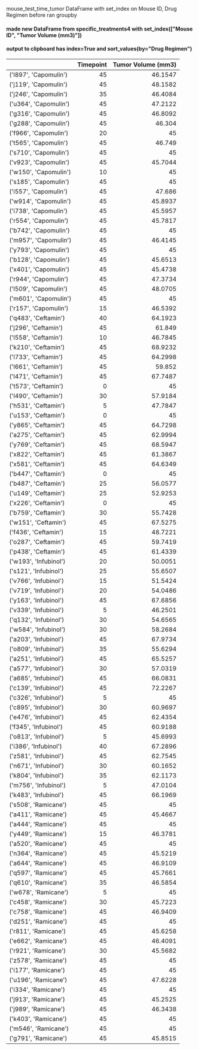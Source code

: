 mouse_test_time_tumor DataFrame with set_index on Mouse ID, Drug Regimen before ran groupby

#### made new DataFrame from specific_treatments4 with set_index(["Mouse ID", "Tumor Volume (mm3)"])
#### output to clipboard has index=True and sort_values(by="Drug Regimen")
|                       |   Timepoint |   Tumor Volume (mm3) |
|:----------------------|------------:|---------------------:|
| ('l897', 'Capomulin') |          45 |              46.1547 |
| ('j119', 'Capomulin') |          45 |              48.1582 |
| ('j246', 'Capomulin') |          35 |              46.4084 |
| ('u364', 'Capomulin') |          45 |              47.2122 |
| ('g316', 'Capomulin') |          45 |              46.8092 |
| ('g288', 'Capomulin') |          45 |              46.304  |
| ('f966', 'Capomulin') |          20 |              45      |
| ('t565', 'Capomulin') |          45 |              46.749  |
| ('s710', 'Capomulin') |          45 |              45      |
| ('v923', 'Capomulin') |          45 |              45.7044 |
| ('w150', 'Capomulin') |          10 |              45      |
| ('s185', 'Capomulin') |          45 |              45      |
| ('i557', 'Capomulin') |          45 |              47.686  |
| ('w914', 'Capomulin') |          45 |              45.8937 |
| ('i738', 'Capomulin') |          45 |              45.5957 |
| ('r554', 'Capomulin') |          45 |              45.7817 |
| ('b742', 'Capomulin') |          45 |              45      |
| ('m957', 'Capomulin') |          45 |              46.4145 |
| ('y793', 'Capomulin') |          45 |              45      |
| ('b128', 'Capomulin') |          45 |              45.6513 |
| ('x401', 'Capomulin') |          45 |              45.4738 |
| ('r944', 'Capomulin') |          45 |              47.3734 |
| ('l509', 'Capomulin') |          45 |              48.0705 |
| ('m601', 'Capomulin') |          45 |              45      |
| ('r157', 'Capomulin') |          15 |              46.5392 |
| ('q483', 'Ceftamin')  |          40 |              64.1923 |
| ('j296', 'Ceftamin')  |          45 |              61.849  |
| ('l558', 'Ceftamin')  |          10 |              46.7845 |
| ('k210', 'Ceftamin')  |          45 |              68.9232 |
| ('l733', 'Ceftamin')  |          45 |              64.2998 |
| ('l661', 'Ceftamin')  |          45 |              59.852  |
| ('l471', 'Ceftamin')  |          45 |              67.7487 |
| ('t573', 'Ceftamin')  |           0 |              45      |
| ('l490', 'Ceftamin')  |          30 |              57.9184 |
| ('h531', 'Ceftamin')  |           5 |              47.7847 |
| ('u153', 'Ceftamin')  |           0 |              45      |
| ('y865', 'Ceftamin')  |          45 |              64.7298 |
| ('a275', 'Ceftamin')  |          45 |              62.9994 |
| ('y769', 'Ceftamin')  |          45 |              68.5947 |
| ('x822', 'Ceftamin')  |          45 |              61.3867 |
| ('x581', 'Ceftamin')  |          45 |              64.6349 |
| ('b447', 'Ceftamin')  |           0 |              45      |
| ('b487', 'Ceftamin')  |          25 |              56.0577 |
| ('u149', 'Ceftamin')  |          25 |              52.9253 |
| ('x226', 'Ceftamin')  |           0 |              45      |
| ('b759', 'Ceftamin')  |          30 |              55.7428 |
| ('w151', 'Ceftamin')  |          45 |              67.5275 |
| ('f436', 'Ceftamin')  |          15 |              48.7221 |
| ('o287', 'Ceftamin')  |          45 |              59.7419 |
| ('p438', 'Ceftamin')  |          45 |              61.4339 |
| ('w193', 'Infubinol') |          20 |              50.0051 |
| ('s121', 'Infubinol') |          25 |              55.6507 |
| ('v766', 'Infubinol') |          15 |              51.5424 |
| ('v719', 'Infubinol') |          20 |              54.0486 |
| ('y163', 'Infubinol') |          45 |              67.6856 |
| ('v339', 'Infubinol') |           5 |              46.2501 |
| ('q132', 'Infubinol') |          30 |              54.6565 |
| ('w584', 'Infubinol') |          30 |              58.2684 |
| ('a203', 'Infubinol') |          45 |              67.9734 |
| ('o809', 'Infubinol') |          35 |              55.6294 |
| ('a251', 'Infubinol') |          45 |              65.5257 |
| ('a577', 'Infubinol') |          30 |              57.0319 |
| ('a685', 'Infubinol') |          45 |              66.0831 |
| ('c139', 'Infubinol') |          45 |              72.2267 |
| ('c326', 'Infubinol') |           5 |              45      |
| ('c895', 'Infubinol') |          30 |              60.9697 |
| ('e476', 'Infubinol') |          45 |              62.4354 |
| ('f345', 'Infubinol') |          45 |              60.9188 |
| ('o813', 'Infubinol') |           5 |              45.6993 |
| ('i386', 'Infubinol') |          40 |              67.2896 |
| ('z581', 'Infubinol') |          45 |              62.7545 |
| ('n671', 'Infubinol') |          30 |              60.1652 |
| ('k804', 'Infubinol') |          35 |              62.1173 |
| ('m756', 'Infubinol') |           5 |              47.0104 |
| ('k483', 'Infubinol') |          45 |              66.1969 |
| ('s508', 'Ramicane')  |          45 |              45      |
| ('a411', 'Ramicane')  |          45 |              45.4667 |
| ('a444', 'Ramicane')  |          45 |              45      |
| ('y449', 'Ramicane')  |          15 |              46.3781 |
| ('a520', 'Ramicane')  |          45 |              45      |
| ('n364', 'Ramicane')  |          45 |              45.5219 |
| ('a644', 'Ramicane')  |          45 |              46.9109 |
| ('q597', 'Ramicane')  |          45 |              45.7661 |
| ('q610', 'Ramicane')  |          35 |              46.5854 |
| ('w678', 'Ramicane')  |           5 |              45      |
| ('c458', 'Ramicane')  |          30 |              45.7223 |
| ('c758', 'Ramicane')  |          45 |              46.9409 |
| ('d251', 'Ramicane')  |          45 |              45      |
| ('r811', 'Ramicane')  |          45 |              45.6258 |
| ('e662', 'Ramicane')  |          45 |              46.4091 |
| ('r921', 'Ramicane')  |          30 |              45.5682 |
| ('z578', 'Ramicane')  |          45 |              45      |
| ('i177', 'Ramicane')  |          45 |              45      |
| ('u196', 'Ramicane')  |          45 |              47.6228 |
| ('i334', 'Ramicane')  |          45 |              45      |
| ('j913', 'Ramicane')  |          45 |              45.2525 |
| ('j989', 'Ramicane')  |          45 |              46.3438 |
| ('k403', 'Ramicane')  |          45 |              45      |
| ('m546', 'Ramicane')  |          45 |              45      |
| ('g791', 'Ramicane')  |          45 |              45.8515 |
